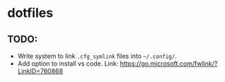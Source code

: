 # dotfiles

## TODO:
 * Write system to link `.cfg_symlink` files into `~/.config/`.
 * Add option to install vs code. Link: https://go.microsoft.com/fwlink/?LinkID=760868
